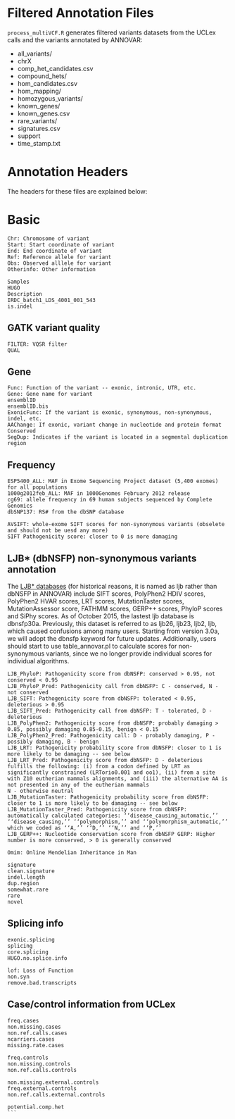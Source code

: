 
# Filtered Annotation Files

```process_multiVCF.R``` generates filtered variants datasets from the UCLex calls and the variants annotated by ANNOVAR:

* all_variants/
* chrX
* comp_het_candidates.csv
* compound_hets/
* hom_candidates.csv
* hom_mapping/
* homozygous_variants/
* known_genes/
* known_genes.csv 
* rare_variants/
* signatures.csv
* support
* time_stamp.txt

# Annotation Headers

The headers for these files are explained below:

# Basic
```
Chr: Chromosome of variant
Start: Start coordinate of variant
End: End coordinate of variant
Ref: Reference allele for variant
Obs: Observed alllele for variant
Otherinfo: Other information
```

```
Samples
HUGO
Description
IRDC_batch1_LDS_4001_001_543
is.indel
```

## GATK variant quality 
```
FILTER: VQSR filter
QUAL
```

## Gene

```
Func: Function of the variant -- exonic, intronic, UTR, etc.
Gene: Gene name for variant
ensemblID
ensemblID.bis
ExonicFunc: If the variant is exonic, synonymous, non-synonymous, indel, etc.
AAChange: If exonic, variant change in nucleotide and protein format
Conserved
SegDup: Indicates if the variant is located in a segmental duplication region
```

## Frequency

```
ESP5400_ALL: MAF in Exome Sequencing Project dataset (5,400 exomes) for all populations
1000g2012feb_ALL: MAF in 1000Genomes February 2012 release
cg69: allele frequency in 69 human subjects sequenced by Complete Genomics
dbSNP137: RS# from the dbSNP database
```

```
AVSIFT: whole-exome SIFT scores for non-synonymous variants (obselete and should not be uesd any more)
SIFT Pathogenicity score: closer to 0 is more damaging
```

## LJB* (dbNSFP) non-synonymous variants annotation

The [LJB* databases](https://sites.google.com/site/jpopgen/dbNSFP) (for historical reasons, it is named as ljb rather than dbNSFP in ANNOVAR) include SIFT scores, PolyPhen2 HDIV scores, PolyPhen2 HVAR scores, LRT scores, MutationTaster scores, MutationAssessor score, FATHMM scores, GERP++ scores, PhyloP scores and SiPhy scores. As of October 2015, the lastest ljb database is dbnsfp30a. Previously, this dataset is referred to as ljb26, ljb23, ljb2, ljb, which caused confusions among many users. Starting from version 3.0a, we will adopt the dbnsfp keyword for future updates. Additionally, users should start to use table_annovar.pl to calculate scores for non-synonymous variants, since we no longer provide individual scores for individual algorithms.

```
LJB_PhyloP: Pathogenicity score from dbNSFP: conserved > 0.95, not conserved < 0.95
LJB_PhyloP_Pred: Pathogenicity call from dbNSFP: C - conserved, N - not conserved
LJB_SIFT: Pathogenicity score from dbNSFP: tolerated < 0.95, deleterious > 0.95
LJB_SIFT_Pred: Pathogenicity call from dbNSFP: T - tolerated, D - deleterious
LJB_PolyPhen2: Pathogenicity score from dbNSFP: probably damaging > 0.85, possibly damaging 0.85-0.15, benign < 0.15
LJB_PolyPhen2_Pred: Pathogenicity call: D - probably damaging, P - possibly damaging, B - benign
LJB_LRT: Pathogenicity probability score from dbNSFP: closer to 1 is more likely to be damaging -- see below
LJB_LRT_Pred: Pathogenicity score from dbNSFP: D - deleterious fulfills the following: (i) from a codon defined by LRT as significantly constrained (LRTorio0.001 and oo1), (ii) from a site with Z10 eutherian mammals alignments, and (iii) the alternative AA is not presented in any of the eutherian mammals
N - otherwise neutral
LJB_MutationTaster: Pathogenicity probability score from dbNSFP: closer to 1 is more likely to be damaging -- see below
LJB_MutationTaster_Pred: Pathogenicity score from dbNSFP: automatically calculated categories: ‘‘disease_causing_automatic,’’ ‘‘disease_causing,’’ ‘‘polymorphism,’’ and ‘‘polymorphism_automatic,’’ which we coded as ‘‘A,’’ ‘‘D,’’ ‘‘N,’’ and ‘‘P,’’
LJB_GERP++: Nucleotide conservation score from dbNSFP GERP: Higher number is more conserved, > 0 is generally conserved
```

```
Omim: Online Mendelian Inheritance in Man
```

```
signature
clean.signature
indel.length
dup.region
somewhat.rare
rare
novel
```

## Splicing info
```
exonic.splicing
splicing
core.splicing
HUGO.no.splice.info
```

```
lof: Loss of Function
non.syn
remove.bad.transcripts
```


## Case/control information from UCLex

```
freq.cases
non.missing.cases
non.ref.calls.cases
ncarriers.cases
missing.rate.cases
```

```
freq.controls
non.missing.controls
non.ref.calls.controls
```

```
non.missing.external.controls
freq.external.controls
non.ref.calls.external.controls
```

````
potential.comp.het
```


